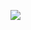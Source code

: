 <a href="https://github.com/anuraghazra/github-readme-stats" target="_blank"><img align="center" src="https://github-readme-stats.vercel.app/api?username=cenowador&count_private=true&show_icons=true&theme=algolia&include_all_commits=true"></a>
